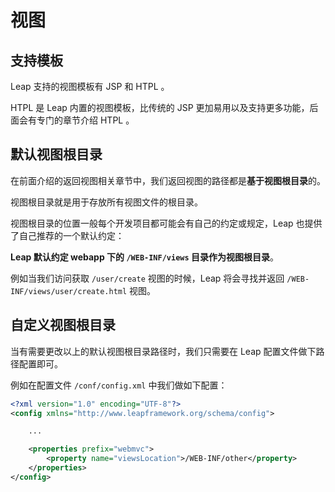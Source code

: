 # 视图

## 支持模板

Leap 支持的视图模板有 JSP 和 HTPL 。

HTPL 是 Leap 内置的视图模板，比传统的 JSP 更加易用以及支持更多功能，后面会有专门的章节介绍 HTPL 。

## 默认视图根目录

在前面介绍的返回视图相关章节中，我们返回视图的路径都是**基于视图根目录**的。

视图根目录就是用于存放所有视图文件的根目录。

视图根目录的位置一般每个开发项目都可能会有自己的约定或规定，Leap 也提供了自己推荐的一个默认约定：

**Leap 默认约定 webapp 下的 `/WEB-INF/views` 目录作为视图根目录**。

例如当我们访问获取 `/user/create` 视图的时候，Leap 将会寻找并返回 `/WEB-INF/views/user/create.html` 视图。

## 自定义视图根目录

当有需要更改以上的默认视图根目录路径时，我们只需要在 Leap 配置文件做下路径配置即可。

例如在配置文件 `/conf/config.xml` 中我们做如下配置：

```xml
<?xml version="1.0" encoding="UTF-8"?>
<config xmlns="http://www.leapframework.org/schema/config">

    ...

    <properties prefix="webmvc">
        <property name="viewsLocation">/WEB-INF/other</property>
    </properties>
</config>
```